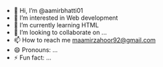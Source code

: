 - 👋 Hi, I’m @aamirbhatti01
- 👀 I’m interested in Web development
- 🌱 I’m currently learning HTML
- 💞️ I’m looking to collaborate on ...
- 📫 How to reach me maamirzahoor92@gmail.com
- 😄 Pronouns: ...
- ⚡ Fun fact: ...

<!---
aamirbhatti01/aamirbhatti01 is a ✨ special ✨ repository because its `README.md` (this file) appears on your GitHub profile.
You can click the Preview link to take a look at your changes.
--->
